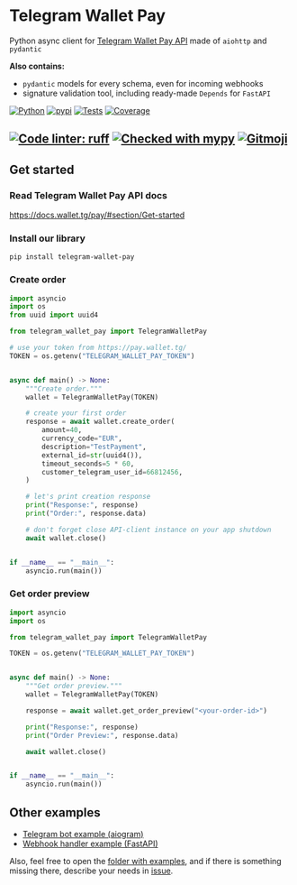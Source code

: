 # Telegram Wallet Pay

Python async client for [Telegram Wallet Pay API](https://pay.wallet.tg) made of `aiohttp` and `pydantic`

**Also contains:**
 - `pydantic` models for every schema, even for incoming webhooks
 - signature validation tool, including ready-made `Depends` for `FastAPI`

[![Python](https://img.shields.io/pypi/pyversions/telegram-wallet-pay.svg)](https://pypi.org/project/telegram-wallet-pay/)
[![pypi](https://img.shields.io/pypi/v/telegram-wallet-pay?label=pypi%20package)](https://pypi.org/project/telegram-wallet-pay/)
[![Tests](https://github.com/Olegt0rr/TelegramWalletPay/actions/workflows/tests.yml/badge.svg)](https://github.com/Olegt0rr/TelegramWalletPay/actions/workflows/tests.yml)
[![Coverage](https://img.shields.io/codecov/c/github/Olegt0rr/TelegramWalletPay)](https://app.codecov.io/gh/Olegt0rr/TelegramWalletPay)

[![Code linter: ruff](https://img.shields.io/endpoint?url=https://raw.githubusercontent.com/charliermarsh/ruff/main/assets/badge/v1.json)](https://github.com/charliermarsh/ruff)
[![Checked with mypy](https://www.mypy-lang.org/static/mypy_badge.svg)](https://mypy-lang.org)
[![Gitmoji](https://img.shields.io/badge/gitmoji-%20😎-FFDD67.svg?style=flat-square)](https://gitmoji.dev)
---

## Get started

### Read Telegram Wallet Pay API docs

https://docs.wallet.tg/pay/#section/Get-started

### Install our library

```
pip install telegram-wallet-pay
```

### Create order

```python
import asyncio
import os
from uuid import uuid4

from telegram_wallet_pay import TelegramWalletPay

# use your token from https://pay.wallet.tg/
TOKEN = os.getenv("TELEGRAM_WALLET_PAY_TOKEN")


async def main() -> None:
    """Create order."""
    wallet = TelegramWalletPay(TOKEN)

    # create your first order
    response = await wallet.create_order(
        amount=40,
        currency_code="EUR",
        description="TestPayment",
        external_id=str(uuid4()),
        timeout_seconds=5 * 60,
        customer_telegram_user_id=66812456,
    )

    # let's print creation response
    print("Response:", response)
    print("Order:", response.data)

    # don't forget close API-client instance on your app shutdown
    await wallet.close()


if __name__ == "__main__":
    asyncio.run(main())

```


### Get order preview

```python
import asyncio
import os

from telegram_wallet_pay import TelegramWalletPay

TOKEN = os.getenv("TELEGRAM_WALLET_PAY_TOKEN")


async def main() -> None:
    """Get order preview."""
    wallet = TelegramWalletPay(TOKEN)

    response = await wallet.get_order_preview("<your-order-id>")

    print("Response:", response)
    print("Order Preview:", response.data)

    await wallet.close()


if __name__ == "__main__":
    asyncio.run(main())

```


## Other examples

* [Telegram bot example (aiogram)](https://github.com/Olegt0rr/TelegramWalletPay/blob/main/examples/02_bot_example.py)
* [Webhook handler example (FastAPI)](https://github.com/Olegt0rr/TelegramWalletPay/blob/main/examples/03_webhook_handler_example.py)

Also, feel free to open the
[folder with examples](https://github.com/Olegt0rr/TelegramWalletPay/tree/main/examples),
and if there is something missing there, describe your needs in [issue](https://github.com/Olegt0rr/TelegramWalletPay/issues/new/choose).
